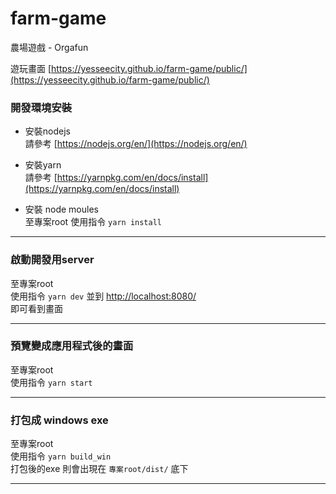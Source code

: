 # farm-game
農場遊戲 - Orgafun

遊玩畫面  [https://yesseecity.github.io/farm-game/public/](https://yesseecity.github.io/farm-game/public/)


### 開發環境安裝
- 安裝nodejs  
  請參考 [https://nodejs.org/en/](https://nodejs.org/en/)

- 安裝yarn  
  請參考 [https://yarnpkg.com/en/docs/install](https://yarnpkg.com/en/docs/install)

- 安裝 node moules  
  至專案root 使用指令 `yarn install`

----

### 啟動開發用server
  至專案root  
  使用指令 `yarn dev` 
  並到 [http://localhost:8080/](http://localhost:8080/)  
  即可看到畫面

----

### 預覽變成應用程式後的畫面
  至專案root  
  使用指令 `yarn start`  

----
    
### 打包成 windows exe
  至專案root  
  使用指令 `yarn build_win`  
  打包後的exe 則會出現在 `專案root/dist/` 底下

----



